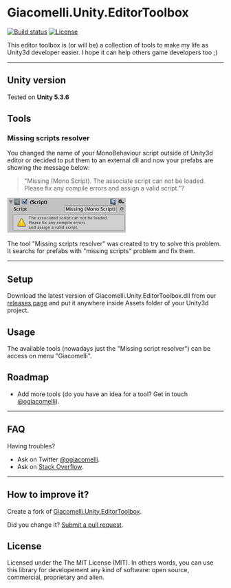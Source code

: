 # Giacomelli.Unity.EditorToolbox

[![Build status](https://ci.appveyor.com/api/projects/status/19ar3cxvv51b34v9?svg=true)](https://ci.appveyor.com/project/giacomelli/Giacomelli.Unity.EditorToolbox)
[![License](http://img.shields.io/:license-MIT-blue.svg)](https://raw.githubusercontent.com/giacomelli/Giacomelli.Unity.EditorToolbox/master/LICENSE)

This editor toolbox is (or will be) a collection of tools to make my life as Unity3d developer easier. I hope it can help others game developers too ;)

--------

## Unity version
Tested on **Unity 5.3.6**

## Tools

### Missing scripts resolver
You changed the name of your MonoBehaviour script outside of Unity3d editor or decided to put them to an external dll and now your prefabs are showing the message below:

>"Missing (Mono Script). The associate script can not be loaded. Please fix any compile errors and assign a valid script."?

![](docs/screenshots/MissingMonoScript.png)


The tool "Missing scripts resolver" was created to try to solve this problem. It searchs for prefabs with "missing scripts" problem and fix them.

--------

## Setup
Download the latest version of Giacomelli.Unity.EditorToolbox.dll from our [releases page](https://github.com/giacomelli/Giacomelli.Unity.EditorToolbox/releases) and put it anywhere inside Assets folder of your Unity3d project.

## Usage
The available tools (nowadays just the "Missing script resolver") can be access on menu "Giacomelli".


## Roadmap
 - Add more tools (do you have an idea for a tool? Get in touch [@ogiacomelli](http://twitter.com/ogiacomelli)).
 
--------

## FAQ
Having troubles? 

- Ask on Twitter [@ogiacomelli](http://twitter.com/ogiacomelli).
- Ask on [Stack Overflow](http://stackoverflow.com/search?q=Giacomelli.Unity.EditorToolbox). 

 --------

## How to improve it?
Create a fork of [Giacomelli.Unity.EditorToolbox](https://github.com/giacomelli/Giacomelli.Unity.EditorToolbox/fork). 

Did you change it? [Submit a pull request](https://github.com/giacomelli/Giacomelli.Unity.EditorToolbox/pull/new/master).


## License
Licensed under the The MIT License (MIT).
In others words, you can use this library for developement any kind of software: open source, commercial, proprietary and alien.

